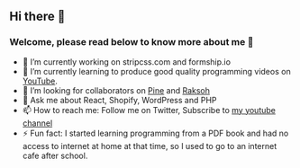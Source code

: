 <!---<img align="right" src="https://github-readme-stats.vercel.app/api?username=azeemhassni&show_icons=true&icon_color=58a6ff&text_color=fff&bg_color=0f1218&hide_title=true&include_all_commits=true&count_private=true" />--->

## Hi there 👋
### Welcome, please read below to know more about me 🙂

- 🔭 I’m currently working on stripcss.com and formship.io
- 🌱 I’m currently learning to produce good quality programming videos on [YouTube](https://www.youtube.com/channel/UC0x38in3hPLZZW0mi8CuSpw). 
- 👯 I’m looking for collaborators on [Pine](https://github.com/azeemhassni/pine) and [Raksoh](https://github.com/azeemhassni/Raskoh)
- 💬 Ask me about React, Shopify, WordPress and PHP 
- 📫 How to reach me: Follow me on Twitter, Subscribe to [my youtube channel](https://www.youtube.com/channel/UC0x38in3hPLZZW0mi8CuSpw)
- ⚡ Fun fact: I started learning programming from a PDF book and had no access to internet at home at that time, so I used to go to an internet cafe after school.
